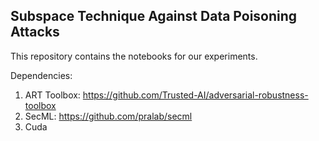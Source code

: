 ## Subspace Technique Against Data Poisoning Attacks

This repository contains the notebooks for our experiments.

Dependencies:

1) ART Toolbox: https://github.com/Trusted-AI/adversarial-robustness-toolbox
2) SecML: https://github.com/pralab/secml
3) Cuda
